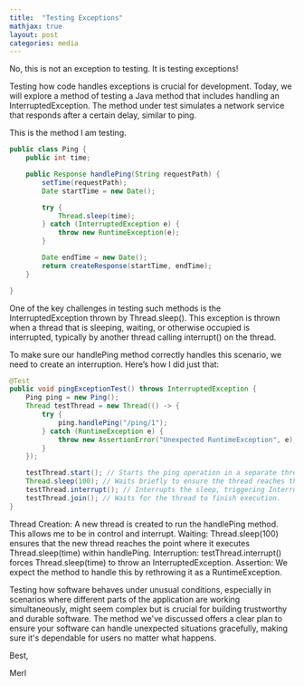```yaml
---
title:  "Testing Exceptions"
mathjax: true
layout: post
categories: media
---
```


No, this is not an exception to testing. It is testing exceptions!


Testing how code handles exceptions is crucial for development. Today, we will explore a method of testing a Java method that includes handling an InterruptedException. The method under test simulates a network service that responds after a certain delay, similar to ping.

This is the method I am testing.

```java
public class Ping {
    public int time;

    public Response handlePing(String requestPath) {
        setTime(requestPath);
        Date startTime = new Date();

        try {
            Thread.sleep(time);
        } catch (InterruptedException e) {
            throw new RuntimeException(e);
        }

        Date endTime = new Date();
        return createResponse(startTime, endTime);
    }

}
```

One of the key challenges in testing such methods is the InterruptedException thrown by Thread.sleep(). This exception is thrown when a thread that is sleeping, waiting, or otherwise occupied is interrupted, typically by another thread calling interrupt() on the thread.


To make sure our handlePing method correctly handles this scenario, we need to create an interruption. Here’s how I did just that:

```java
@Test
public void pingExceptionTest() throws InterruptedException {
    Ping ping = new Ping();
    Thread testThread = new Thread(() -> {
        try {
            ping.handlePing("/ping/1");
        } catch (RuntimeException e) {
            throw new AssertionError("Unexpected RuntimeException", e);
        }
    });

    testThread.start(); // Starts the ping operation in a separate thread.
    Thread.sleep(100); // Waits briefly to ensure the thread reaches the sleep state.
    testThread.interrupt(); // Interrupts the sleep, triggering InterruptedException.
    testThread.join(); // Waits for the thread to finish execution.
}
```

Thread Creation: A new thread is created to run the handlePing method. This allows me to be in control and interrupt.
Waiting: Thread.sleep(100) ensures that the new thread reaches the point where it executes Thread.sleep(time) within handlePing.
Interruption: testThread.interrupt() forces Thread.sleep(time) to throw an InterruptedException.
Assertion: We expect the method to handle this by rethrowing it as a RuntimeException.

Testing how software behaves under unusual conditions, especially in scenarios where different parts of the application are working simultaneously, might seem complex but is crucial for building trustworthy and durable software. The method we've discussed offers a clear plan to ensure your software can handle unexpected situations gracefully, making sure it's dependable for users no matter what happens.


Best,

Merl
